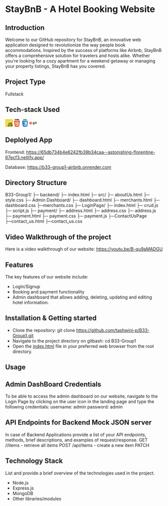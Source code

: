 # StayBnB - A Hotel Booking Website

## Introduction
Welcome to our GitHub repository for StayBnB, an innovative web application designed to revolutionize the way people book accommodations. Inspired by the success of platforms like Airbnb, StayBnB offers a comprehensive solution for travelers and hosts alike. Whether you're looking for a cozy apartment for a weekend getaway or managing your property listings, StayBnB has you covered.

## Project Type
Fullstack

## Tech-stack Used
<div Style="display:flex;">
   <img style="width:5%;height:5%;"src="https://github.com/Alipakkr/Project-quasar-7896/blob/main/javascript.png">
   <img style="width:5%;height:5%;"src="https://github.com/Alipakkr/Project-quasar-7896/blob/main/html.png">
    <img style="width:5%;height:5%;"src="https://github.com/Alipakkr/Project-quasar-7896/blob/main/css.png">
    <img style="width:5%;height:5%;"src="https://github.com/Alipakkr/Project-quasar-7896/blob/main/git.png">
</div>

## Deplolyed App
Frontend: https://65db734b4e6242fb39b34caa--astonishing-florentine-67ecf3.netlify.app/

Database: https://b33-group1-airbnb.onrender.com

## Directory Structure
B33-Group1/
├─ backend/
├─ index.html
├─ src/
    ├─ aboutUs.html
    ├─ style.css
├─ Admin Dashboard/
    ├─ dashboard.html
    ├─ merchants.html
    ├─ dashboard.css
    ├─merchants.css
├─ LoginPage/
    ├─ index.html
    ├─ crud.js
    ├─ script.js
├─ payment/
    ├─ address.html
    ├─ address.css
    ├─ address.js
    ├─ payment.html
    ├─ payment.css
    ├─ payment.js
├─ContactUsPage
    ├─contact_us.html
    ├─contact_us.css

## Video Walkthrough of the project
Here is a video walkthrough of our website: https://youtu.be/B-qu9aMADGU

## Features
The key features of our website include:
- Login/Signup
- Booking and payment functionality
- Admin dashboard that allows adding, deleting, updating and editing hotel information.

## Installation & Getting started
- Clone the repository: git clone <a href="https://github.com/tashwini-p/B33-Group1.git">https://github.com/tashwini-p/B33-Group1.git</a>
- Navigate to the project directory on gitbash: cd B33-Group1
- Open the <a href="index.html">index.html</a> file in your preferred web browser from the root directory.

## Usage


## Admin DashBoard Credentials
To be able to access the admin dashboard on our website, navigate to the Login Page by clicking on the user icon in the landing page and type the following credentials:
username: admin
password: admin

## API Endpoints for Backend Mock JSON server
In case of Backend Applications provide a list of your API endpoints, methods, brief descriptions, and examples of request/response.
GET //items - retrieve all items
POST /api/items - create a new item
PATCH



## Technology Stack
List and provide a brief overview of the technologies used in the project.

- Node.js
- Express.js
- MongoDB
- Other libraries/modules
